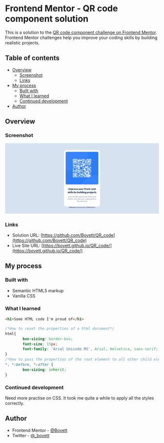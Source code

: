 # Frontend Mentor - QR code component solution

This is a solution to the [QR code component challenge on Frontend Mentor](https://www.frontendmentor.io/challenges/qr-code-component-iux_sIO_H). Frontend Mentor challenges help you improve your coding skills by building realistic projects. 

## Table of contents

- [Overview](#overview)
  - [Screenshot](#screenshot)
  - [Links](#links)
- [My process](#my-process)
  - [Built with](#built-with)
  - [What I learned](#what-i-learned)
  - [Continued development](#continued-development)
- [Author](#author)


## Overview

### Screenshot

![Project Screenshot](Screenshot-Frontend-Mentor-QR-code-component.png)


### Links

- Solution URL: [https://github.com/Bovett/QR_code](https://github.com/Bovett/QR_code)
- Live Site URL: [https://bovett.github.io/QR_code/](https://bovett.github.io/QR_code/)

## My process

### Built with

- Semantic HTML5 markup
- Vanilla CSS


### What I learned

```html
<h1>Some HTML code I'm proud of</h1>
```
```css
/*How to reset the properties of a html document*/
html{
        box-sizing: border-box;
        font-size: 15px;
        font-family: 'Arial Unicode MS', Arial, Helvetica, sans-serif;
}
/*How to pass the properties of the root element to all other child elements*/
*, *:before, *:after {
        box-sizing: inherit;
}
```
### Continued development

Need more practise on CSS. It took me quite a while to apply all the styles correctly.

## Author

- Frontend Mentor - [@Bovett](https://www.frontendmentor.io/profile/Bovett)
- Twitter - [@_bovett](https://www.twitter.com/_bovett)
